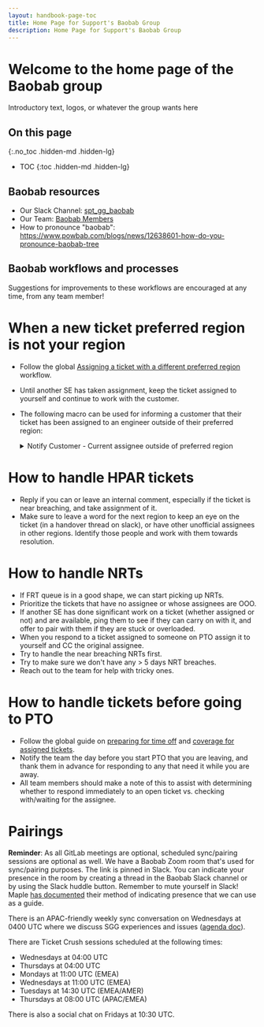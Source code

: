 ```yaml
---
layout: handbook-page-toc
title: Home Page for Support's Baobab Group
description: Home Page for Support's Baobab Group
---
```


<!-- Search for all occurrences of NAME and replace them with the group's name.
     Search for all occurrences of URL HERE and replace them with the appropriate url -->

# Welcome to the home page of the Baobab group

Introductory text, logos, or whatever the group wants here

## On this page
{:.no_toc .hidden-md .hidden-lg}

- TOC
{:toc .hidden-md .hidden-lg}

## Baobab resources

- Our Slack Channel: [spt_gg_baobab](https://gitlab.slack.com/archives/C03C9DU3ED8)
- Our Team: [Baobab Members](https://gitlab-com.gitlab.io/support/team/sgg.html?search=baobab)
- How to pronounce "baobab": https://www.powbab.com/blogs/news/12638601-how-do-you-pronounce-baobab-tree

## Baobab workflows and processes

Suggestions for improvements to these workflows are encouraged at any time, from any team member! 

# When a new ticket preferred region is not your region

- Follow the global [Assigning a ticket with a different preferred region](/handbook/support/workflows/working-on-tickets.html#assigning-a-ticket-with-a-different-preferred-region) workflow.
- Until another SE has taken assignment, keep the ticket assigned to yourself and continue to work with the customer.
- The following macro can be used for informing a customer that their ticket has been assigned to an engineer outside of their preferred region:

     <details>
       <summary markdown="span">Notify Customer - Current assignee outside of preferred region</summary>

       <p>Just a side note - Your ticket has come through with:</p>

       <p>Preferred region for support: `<preferred_region>`</p>

       <p>I'd originally grabbed this ticket to help move it forward prior to a team member in your preferred region taking assignment of it. I'm within the `<assignee_region>` operating inside the `<UTC +/- ??>` timezone, so it's likely that we'll have some time/availability differences with regards to when we both end up sending responses to each other. With this in mind, from here I can get a `<preferred_region>` based staff member to take assignment of this ticket so that work is performed primarily during a timezone for that region, or I can take full assignment of it and continue from here if you'd prefer. Please let me know how you'd like to proceed in this regard - I'll keep working on it in the meantime.</p>

     </details>
# How to handle HPAR tickets

- Reply if you can or leave an internal comment, especially if the ticket is near breaching, and 
  take assignment of it.
- Make sure to leave a word for the next region to keep an eye on the ticket (in a handover thread on slack), 
  or have other unofficial assignees in other regions. Identify those people and work with them towards resolution.

# How to handle NRTs

- If FRT queue is in a good shape, we can start picking up NRTs.
- Prioritize the tickets that have no assignee or whose assignees are OOO.
- If another SE has done significant work on a ticket (whether assigned or not) and are available, ping them to see
  if they can carry on with it, and offer to pair with them if they are stuck or overloaded.
- When you respond to a ticket assigned to someone on PTO assign it to yourself and CC the original assignee.
- Try to handle the near breaching NRTs first.
- Try to make sure we don't have any > 5 days NRT breaches.
- Reach out to the team for help with tricky ones.

# How to handle tickets before going to PTO

- Follow the global guide on [preparing for time off](https://about.gitlab.com/handbook/support/support-time-off.html#preparing-for-time-off) and [coverage for assigned tickets](https://about.gitlab.com/handbook/support/support-time-off.html).
- Notify the team the day before you start PTO that you are leaving, and thank them in advance for responding to 
any that need it while you are away. 
- All team members should make a note of this to assist with determining whether to respond immediately to an open 
ticket vs. checking with/waiting for the assignee.

# Pairings

**Reminder**: As all GitLab meetings are optional, scheduled sync/pairing sessions are optional as well.
We have a Baobab Zoom room that's used for sync/pairing purposes. The link is pinned in Slack.
You can indicate your presence in the room by creating a thread in the Baobab Slack channel or
by using the Slack huddle button. Remember to mute yourself in Slack!
Maple [has documented](../maple/#using-the-maple-zoom-room) their method of indicating presence
that we can use as a guide.

There is an APAC-friendly weekly sync conversation on Wednesdays at 0400 UTC where we discuss SGG experiences 
and issues ([agenda doc](https://docs.google.com/document/d/1uAIdDPj1Ez58gTrTxz_oBcu1GHQ7yWiDTTiU6ebfz6s/edit#heading=h.plwzgccful3f)).

There are Ticket Crush sessions scheduled at the following times:
  - Wednesdays at 04:00 UTC
  - Thursdays at 04:00 UTC
  - Mondays at 11:00 UTC (EMEA)
  - Wednesdays at 11:00 UTC (EMEA)
  - Tuesdays at 14:30 UTC (EMEA/AMER)
  - Thursdays at 08:00 UTC (APAC/EMEA)

There is also a social chat on Fridays at 10:30 UTC.
